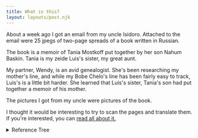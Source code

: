 ```yaml
---
title: What is this?
layout: layouts/post.njk
---
```


About a week ago
I got an email  from
my uncle Isidoro.
Attached to the email
were 25 jpegs of two-page spreads
of a book written in Russian.

The book is a memoir of Tania Mostkoff
put together by her son Nahum Baskin.
Tania is my zeide Luis's sister,
my great aunt.

My partner, Wendy, is an avid genealogist.
She's been researching my mother's line,
and while my Bobe Chelo's line has been
fairly easy to track, Luis's is a little
bit harder. She learned that Luis's
sister, Tania's son had put together
a memoir of his mother.

The pictures I got from my uncle
were pictures of the book.

I thought it would be interesting
to try to scan the pages and translate them.
If you're interested, you can
[read all about it.](https://github.com/pborenstein/tania-project/blob/master/project-pieces/README.md)




<details>
<summary>Reference Tree</summary>

<img src="/assets/img/tree.svg">

</details>
